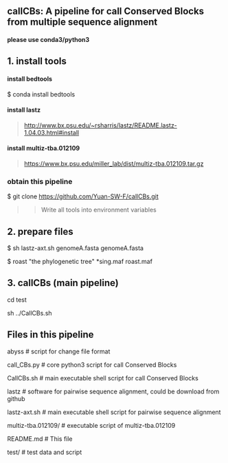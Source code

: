 ## callCBs: A pipeline for call Conserved Blocks from multiple sequence alignment
#### please use conda3/python3

## 1. install tools 
#### install bedtools
$ conda install bedtools

#### install lastz
> http://www.bx.psu.edu/~rsharris/lastz/README.lastz-1.04.03.html#install

#### install multiz-tba.012109
> https://www.bx.psu.edu/miller_lab/dist/multiz-tba.012109.tar.gz

### obtain this pipeline
$ git clone https://github.com/Yuan-SW-F/callCBs.git

>> Write all tools into environment variables

## 2. prepare files
$ sh lastz-axt.sh genomeA.fasta  genomeA.fasta

$ roast "the phylogenetic tree" *sing.maf roast.maf

## 3. callCBs (main pipeline)
cd test

sh ../CallCBs.sh

## Files in this pipeline
abyss # script for change file format

call_CBs.py # core python3 script for call Conserved Blocks

CallCBs.sh # main executable shell script for call Conserved Blocks

lastz # software for pairwise sequence alignment, could be download from github

lastz-axt.sh # main executable shell script for pairwise sequence alignment

multiz-tba.012109/ # executable script of multiz-tba.012109

README.md # This file

test/ # test data and script

